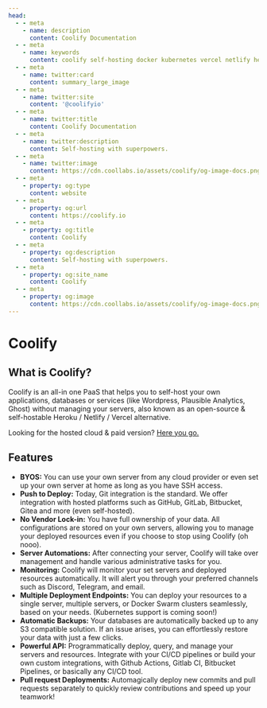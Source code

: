 ```yaml
---
head:
  - - meta
    - name: description
      content: Coolify Documentation
  - - meta
    - name: keywords
      content: coolify self-hosting docker kubernetes vercel netlify heroku render digitalocean aws gcp azure
  - - meta
    - name: twitter:card
      content: summary_large_image
  - - meta
    - name: twitter:site
      content: '@coolifyio'
  - - meta
    - name: twitter:title
      content: Coolify Documentation
  - - meta
    - name: twitter:description
      content: Self-hosting with superpowers.
  - - meta
    - name: twitter:image
      content: https://cdn.coollabs.io/assets/coolify/og-image-docs.png
  - - meta
    - property: og:type
      content: website
  - - meta
    - property: og:url
      content: https://coolify.io
  - - meta
    - property: og:title
      content: Coolify
  - - meta
    - property: og:description
      content: Self-hosting with superpowers.
  - - meta
    - property: og:site_name
      content: Coolify
  - - meta
    - property: og:image
      content: https://cdn.coollabs.io/assets/coolify/og-image-docs.png
---
```

# Coolify


## What is Coolify?
Coolify is an all-in one PaaS that helps you to self-host your own applications, databases or services (like Wordpress, Plausible Analytics, Ghost) without managing your servers, also known as an open-source & self-hostable Heroku / Netlify / Vercel alternative.

Looking for the hosted cloud & paid version? [Here you go.](https://app.coolify.io)

## Features
- **BYOS:** You can use your own server from any cloud provider or even set up your own server at home as long as you have SSH access.
- **Push to Deploy:** Today, Git integration is the standard. We offer integration with hosted platforms such as GitHub, GitLab, Bitbucket, Gitea and more (even self-hosted).
- **No Vendor Lock-in:** You have full ownership of your data. All configurations are stored on your own servers, allowing you to manage your deployed resources even if you choose to stop using Coolify (oh nooo).
- **Server Automations:** After connecting your server, Coolify will take over management and handle various administrative tasks for you.
- **Monitoring:** Coolify will monitor your set servers and deployed resources automatically. It will alert you through your preferred channels such as Discord, Telegram, and email.
- **Multiple Deployment Endpoints:** You can deploy your resources to a single server, multiple servers, or Docker Swarm clusters seamlessly, based on your needs. (Kubernetes support is coming soon!)
- **Automatic Backups:** Your databases are automatically backed up to any S3 compatible solution. If an issue arises, you can effortlessly restore your data with just a few clicks.
- **Powerful API:** Programmatically deploy, query, and manage your servers and resources. Integrate with your CI/CD pipelines or build your own custom integrations, with Github Actions, Gitlab CI, Bitbucket Pipelines, or basically any CI/CD tool.
- **Pull request Deployments:** Automagically deploy new commits and pull requests separately to quickly review contributions and speed up your teamwork!

